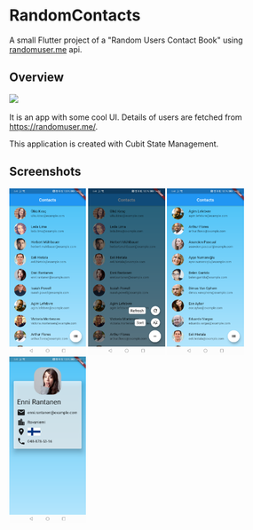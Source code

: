 # RandomContacts
A small Flutter project of a "Random Users Contact Book" using [randomuser.me](https://randomuser.me/documentation) api.

## Overview

<img src="/screenshots/preview.gif" height="450em">

It is an app with some cool UI. Details of users are fetched from https://randomuser.me/.

This application is created with Cubit State Management.

## Screenshots

<img src="/screenshots/Overview.png" height="300em" /> <img src="/screenshots/Options.png" height="300em" /> <img src="/screenshots/SortedOverview.png" height="300em" /> <img src="/screenshots/Detail.png" height="300em" /><br>
